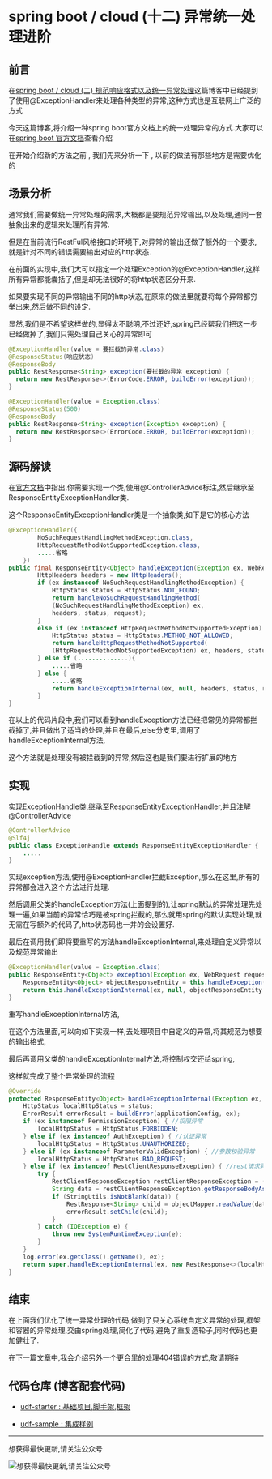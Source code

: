# spring boot / cloud (十二) 异常统一处理进阶

## **前言**

在[spring boot / cloud (二) 规范响应格式以及统一异常处理](https://my.oschina.net/wangkang80/blog/908919)这篇博客中已经提到了使用@ExceptionHandler来处理各种类型的异常,这种方式也是互联网上广泛的方式

今天这篇博客,将介绍一种spring boot官方文档上的统一处理异常的方式.大家可以在[spring boot 官方文档](http://docs.spring.io/spring-boot/docs/1.5.6.RELEASE/reference/htmlsingle/#boot-features-error-handling)查看介绍

在开始介绍新的方法之前 , 我们先来分析一下 , 以前的做法有那些地方是需要优化的

## **场景分析**

通常我们需要做统一异常处理的需求,大概都是要规范异常输出,以及处理,通同一套抽象出来的逻辑来处理所有异常.

但是在当前流行RestFul风格接口的环境下,对异常的输出还做了额外的一个要求,就是针对不同的错误需要输出对应的http状态.

在前面的实现中,我们大可以指定一个处理Exception的@ExceptionHandler,这样所有异常都能囊括了,但是却无法很好的将http状态区分开来.

如果要实现不同的异常输出不同的http状态,在原来的做法里就要将每个异常都穷举出来,然后做不同的设定.

显然,我们是不希望这样做的,显得太不聪明,不过还好,spring已经帮我们把这一步已经做掉了,我们只需处理自己关心的异常即可

``` java
@ExceptionHandler(value = 要拦截的异常.class)
@ResponseStatus(响应状态)
@ResponseBody
public RestResponse<String> exception(要拦截的异常 exception) {
  return new RestResponse<>(ErrorCode.ERROR, buildError(exception));
}

@ExceptionHandler(value = Exception.class)
@ResponseStatus(500)
@ResponseBody
public RestResponse<String> exception(Exception exception) {
  return new RestResponse<>(ErrorCode.ERROR, buildError(exception));
}
```

## **源码解读**

在[官方文档](http://docs.spring.io/spring-boot/docs/1.5.6.RELEASE/reference/htmlsingle/#boot-features-error-handling)中指出,你需要实现一个类,使用@ControllerAdvice标注,然后继承至ResponseEntityExceptionHandler类.

这个ResponseEntityExceptionHandler类是一个抽象类,如下是它的核心方法

``` java
@ExceptionHandler({
        NoSuchRequestHandlingMethodException.class,
        HttpRequestMethodNotSupportedException.class,
        .....省略
    })
public final ResponseEntity<Object> handleException(Exception ex, WebRequest request) {
        HttpHeaders headers = new HttpHeaders();
        if (ex instanceof NoSuchRequestHandlingMethodException) {
            HttpStatus status = HttpStatus.NOT_FOUND;
            return handleNoSuchRequestHandlingMethod(
            (NoSuchRequestHandlingMethodException) ex, 
            headers, status, request);
        }
        else if (ex instanceof HttpRequestMethodNotSupportedException) {
            HttpStatus status = HttpStatus.METHOD_NOT_ALLOWED;
            return handleHttpRequestMethodNotSupported(
            (HttpRequestMethodNotSupportedException) ex, headers, status, request);
        } else if (..............){
            .....省略
        } else {
            .....省略
            return handleExceptionInternal(ex, null, headers, status, request);
        }
}
```

在以上的代码片段中,我们可以看到handleException方法已经把常见的异常都拦截掉了,并且做出了适当的处理,并且在最后,else分支里,调用了handleExceptionInternal方法,

这个方法就是处理没有被拦截到的异常,然后这也是我们要进行扩展的地方

## **实现**

实现ExceptionHandle类,继承至ResponseEntityExceptionHandler,并且注解@ControllerAdvice

``` java
@ControllerAdvice
@Slf4j
public class ExceptionHandle extends ResponseEntityExceptionHandler {
    .....
}
```

实现exception方法,使用@ExceptionHandler拦截Exception,那么在这里,所有的异常都会进入这个方法进行处理.

然后调用父类的handleException方法(上面提到的),让spring默认的异常处理先处理一遍,如果当前的异常恰巧是被spring拦截的,那么就用spring的默认实现处理,就无需在写额外的代码了,http状态码也一并的会设置好.

最后在调用我们即将要重写的方法handleExceptionInternal,来处理自定义异常以及规范异常输出

``` java
@ExceptionHandler(value = Exception.class)
public ResponseEntity<Object> exception(Exception ex, WebRequest request) {
    ResponseEntity<Object> objectResponseEntity = this.handleException(ex, request);
    return this.handleExceptionInternal(ex, null, objectResponseEntity.getHeaders(), objectResponseEntity.getStatusCode(), request);
}
```

重写handleExceptionInternal方法,

在这个方法里面,可以向如下实现一样,去处理项目中自定义的异常,将其规范为想要的输出格式,

最后再调用父类的handleExceptionInternal方法,将控制权交还给spring,

这样就完成了整个异常处理的流程

``` java
@Override
protected ResponseEntity<Object> handleExceptionInternal(Exception ex, Object body, HttpHeaders headers, HttpStatus status, WebRequest request) {
    HttpStatus localHttpStatus = status;
    ErrorResult errorResult = buildError(applicationConfig, ex);
    if (ex instanceof PermissionException) { //权限异常
        localHttpStatus = HttpStatus.FORBIDDEN;
    } else if (ex instanceof AuthException) { //认证异常
        localHttpStatus = HttpStatus.UNAUTHORIZED;
    } else if (ex instanceof ParameterValidException) { //参数校验异常
        localHttpStatus = HttpStatus.BAD_REQUEST;
    } else if (ex instanceof RestClientResponseException) { //rest请求异常
        try {
            RestClientResponseException restClientResponseException = (RestClientResponseException) ex;
            String data = restClientResponseException.getResponseBodyAsString();
            if (StringUtils.isNotBlank(data)) {
                RestResponse<String> child = objectMapper.readValue(data, objectMapper.getTypeFactory().constructParametricType(RestResponse.class, String.class));
                errorResult.setChild(child);
            }
        } catch (IOException e) {
            throw new SystemRuntimeException(e);
        }
    }
    log.error(ex.getClass().getName(), ex);
    return super.handleExceptionInternal(ex, new RestResponse<>(localHttpStatus, errorResult), headers, localHttpStatus, request);
}
```

## **结束**

在上面我们优化了统一异常处理的代码,做到了只关心系统自定义异常的处理,框架和容器的异常处理,交由spring处理,简化了代码,避免了重复造轮子,同时代码也更加健壮了.

在下一篇文章中,我会介绍另外一个更合里的处理404错误的方式,敬请期待

## **代码仓库** (博客配套代码)

- [udf-starter : 基础项目,脚手架,框架](https://gitee.com/wangkang/udf)

- [udf-sample : 集成样例](https://gitee.com/wangkang/udf-sample)

---------

想获得最快更新,请关注公众号

![想获得最快更新,请关注公众号](https://static.oschina.net/uploads/img/201705/24155414_Pukg.jpg "想获得最快更新,请关注公众号") 

